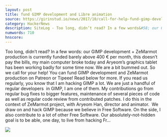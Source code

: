 ```yaml
---
layout: post
title: fund GIMP development and Libre animation
source: https://girinstud.io/news/2017/10/call-for-help-fund-gimp-development-libre-animation/
category: HackerNews
description: SiteLog - Too long, didn’t read? In a few words&#58; our GIMP development + ZeMarmot production is currently funded barely above 400 € per month, this doesn’t pay the bil
numwords: 710
hnscore: 
---
```


Too long, didn’t read? In a few words: our GIMP development + ZeMarmot production is currently funded barely above 400 € per month, this doesn’t pay the bills, my main computer broke today and Aryeom’s graphics tablet has been working badly for some time now. We are a bit bummed out.  So we call for your help!  You can fund GIMP development and ZeMarmot production on Patreon or Tipeee!  Read below for more.  If you read us regularly, you know that I am hacking GIMP a lot. We are just a handful of regular developers  in GIMP, I am one of them. My contributions go from regular bug fixes to bigger features, maintenance of several pieces of code as well as regular code review from contributed patches. I do this in the context of ZeMarmot project, with Aryeom Han, director and animator.  We draw on and hack GIMP because we believe in Free Software.  On the side, I also contribute to a lot of other Free Software.  Our absolutely-not-hidden goal is to be able, one day, to live from hacking Fr...

![](http://girinstud.io/log/wp-content/uploads/2017/10/07.png)
<!--description-->